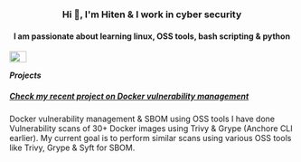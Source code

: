 <!--
**cyberhiten/cyberhiten** is a ✨ _special_ ✨ repository because its `README.md` (this file) appears on your GitHub profile.
-->

<h3 align="center">Hi 👋, I'm Hiten & I work in cyber security </h3>

<h4 align="center">I am passionate about learning linux, OSS tools, bash scripting & python</h4>

<p align="left">
<a href="https://in.linkedin.com/in/hitendesai" target="_blank"><img align="center" src="https://raw.githubusercontent.com/rahuldkjain/github-profile-readme-generator/master/src/images/icons/Social/linked-in-alt.svg" alt="Hiten Desai" height="20" width="30" /></a>
</p>




    
    
***Projects***
##### [Check my recent project on Docker vulnerability management](https://github.com/cyberhiten/Docker-vuln-mgmt)

Docker vulnerability management & SBOM using OSS tools 
I have done Vulnerability scans of 30+ Docker images using Trivy & Grype (Anchore CLI earlier). My current goal is to perform similar scans using various OSS tools like Trivy, Grype & Syft for SBOM.
